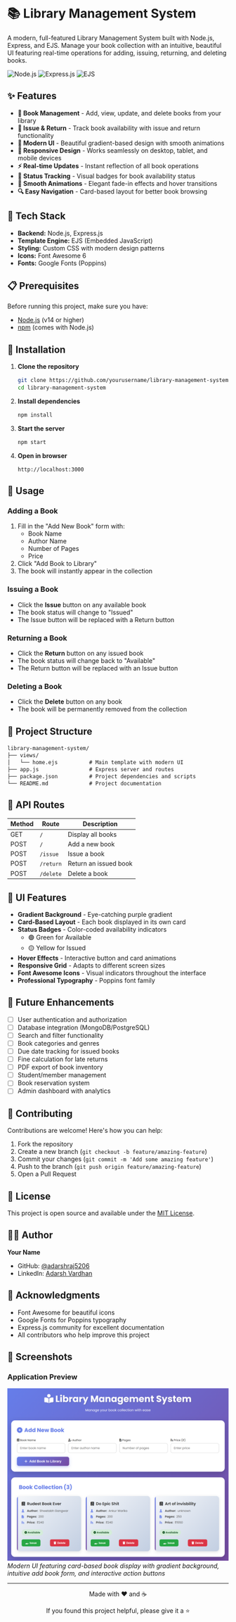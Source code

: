 # 📚 Library Management System

A modern, full-featured Library Management System built with Node.js, Express, and EJS. Manage your book collection with an intuitive, beautiful UI featuring real-time operations for adding, issuing, returning, and deleting books.

![Node.js](https://img.shields.io/badge/Node.js-339933?style=for-the-badge&logo=nodedotjs&logoColor=white)
![Express.js](https://img.shields.io/badge/Express.js-000000?style=for-the-badge&logo=express&logoColor=white)
![EJS](https://img.shields.io/badge/EJS-8BC0D0?style=for-the-badge&logo=ejs&logoColor=white)

## ✨ Features

- **📖 Book Management** - Add, view, update, and delete books from your library
- **🔄 Issue & Return** - Track book availability with issue and return functionality
- **🎨 Modern UI** - Beautiful gradient-based design with smooth animations
- **📱 Responsive Design** - Works seamlessly on desktop, tablet, and mobile devices
- **⚡ Real-time Updates** - Instant reflection of all book operations
- **🎯 Status Tracking** - Visual badges for book availability status
- **💫 Smooth Animations** - Elegant fade-in effects and hover transitions
- **🔍 Easy Navigation** - Card-based layout for better book browsing

## 🚀 Tech Stack

- **Backend:** Node.js, Express.js
- **Template Engine:** EJS (Embedded JavaScript)
- **Styling:** Custom CSS with modern design patterns
- **Icons:** Font Awesome 6
- **Fonts:** Google Fonts (Poppins)

## 📋 Prerequisites

Before running this project, make sure you have:

- [Node.js](https://nodejs.org/) (v14 or higher)
- [npm](https://www.npmjs.com/) (comes with Node.js)

## 🔧 Installation

1. **Clone the repository**

   ```bash
   git clone https://github.com/yourusername/library-management-system.git](https://github.com/adarshraj5206/library-management-system
   cd library-management-system
   ```

2. **Install dependencies**

   ```bash
   npm install
   ```

3. **Start the server**

   ```bash
   npm start
   ```

4. **Open in browser**
   ```
   http://localhost:3000
   ```

## 📖 Usage

### Adding a Book

1. Fill in the "Add New Book" form with:
   - Book Name
   - Author Name
   - Number of Pages
   - Price
2. Click "Add Book to Library"
3. The book will instantly appear in the collection

### Issuing a Book

- Click the **Issue** button on any available book
- The book status will change to "Issued"
- The Issue button will be replaced with a Return button

### Returning a Book

- Click the **Return** button on any issued book
- The book status will change back to "Available"
- The Return button will be replaced with an Issue button

### Deleting a Book

- Click the **Delete** button on any book
- The book will be permanently removed from the collection

## 📂 Project Structure

```
library-management-system/
├── views/
│   └── home.ejs          # Main template with modern UI
├── app.js                # Express server and routes
├── package.json          # Project dependencies and scripts
└── README.md             # Project documentation
```

## 🎯 API Routes

| Method | Route     | Description           |
| ------ | --------- | --------------------- |
| GET    | `/`       | Display all books     |
| POST   | `/`       | Add a new book        |
| POST   | `/issue`  | Issue a book          |
| POST   | `/return` | Return an issued book |
| POST   | `/delete` | Delete a book         |

## 🎨 UI Features

- **Gradient Background** - Eye-catching purple gradient
- **Card-Based Layout** - Each book displayed in its own card
- **Status Badges** - Color-coded availability indicators
  - 🟢 Green for Available
  - 🟡 Yellow for Issued
- **Hover Effects** - Interactive button and card animations
- **Responsive Grid** - Adapts to different screen sizes
- **Font Awesome Icons** - Visual indicators throughout the interface
- **Professional Typography** - Poppins font family

## 🔮 Future Enhancements

- [ ] User authentication and authorization
- [ ] Database integration (MongoDB/PostgreSQL)
- [ ] Search and filter functionality
- [ ] Book categories and genres
- [ ] Due date tracking for issued books
- [ ] Fine calculation for late returns
- [ ] PDF export of book inventory
- [ ] Student/member management
- [ ] Book reservation system
- [ ] Admin dashboard with analytics

## 🤝 Contributing

Contributions are welcome! Here's how you can help:

1. Fork the repository
2. Create a new branch (`git checkout -b feature/amazing-feature`)
3. Commit your changes (`git commit -m 'Add some amazing feature'`)
4. Push to the branch (`git push origin feature/amazing-feature`)
5. Open a Pull Request

## 📝 License

This project is open source and available under the [MIT License](LICENSE).

## 👨‍💻 Author

**Your Name**

- GitHub: [@adarshraj5206](https://github.com/adarshraj5206)
- LinkedIn: [Adarsh Vardhan](https://www.linkedin.com/in/adarsh-vardhan-838a64293/)

## 🙏 Acknowledgments

- Font Awesome for beautiful icons
- Google Fonts for Poppins typography
- Express.js community for excellent documentation
- All contributors who help improve this project

## 📸 Screenshots

### Application Preview

![Library Management System](screenshots/home-page.png)
_Modern UI featuring card-based book display with gradient background, intuitive add book form, and interactive action buttons_

---

<div align="center">
  <p>Made with ❤️ and ☕</p>
  <p>If you found this project helpful, please give it a ⭐️</p>
</div>
